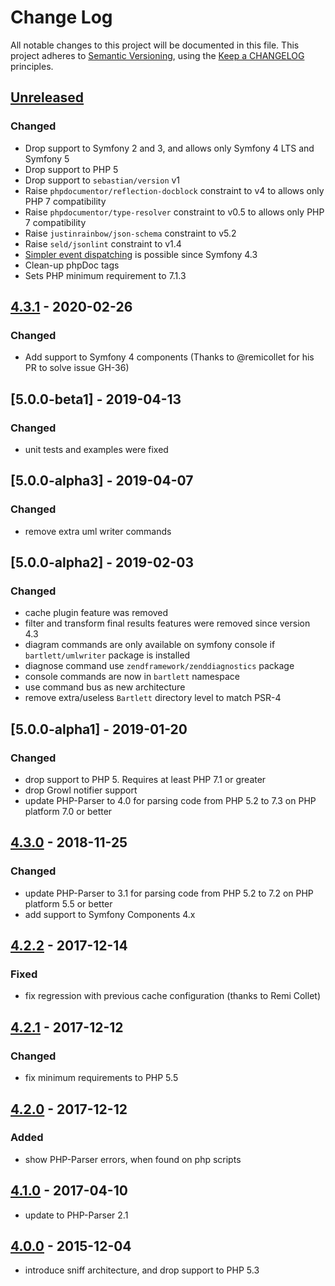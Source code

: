 # Change Log

All notable changes to this project will be documented in this file.
This project adheres to [Semantic Versioning](http://semver.org/),
using the [Keep a CHANGELOG](http://keepachangelog.com) principles.

## [Unreleased]

### Changed

- Drop support to Symfony 2 and 3, and allows only Symfony 4 LTS and Symfony 5
- Drop support to PHP 5
- Drop support to `sebastian/version` v1
- Raise `phpdocumentor/reflection-docblock` constraint to v4 to allows only PHP 7 compatibility
- Raise `phpdocumentor/type-resolver` constraint to v0.5 to allows only PHP 7 compatibility
- Raise `justinrainbow/json-schema` constraint to v5.2
- Raise `seld/jsonlint` constraint to v1.4
- [Simpler event dispatching](https://symfony.com/blog/new-in-symfony-4-3-simpler-event-dispatching) is possible since Symfony 4.3
- Clean-up phpDoc tags
- Sets PHP minimum requirement to 7.1.3

## [4.3.1] - 2020-02-26

### Changed

- Add support to Symfony 4 components (Thanks to @remicollet for his PR to solve issue GH-36)

## [5.0.0-beta1] - 2019-04-13

### Changed

- unit tests and examples were fixed

## [5.0.0-alpha3] - 2019-04-07

### Changed

- remove extra uml writer commands

## [5.0.0-alpha2] - 2019-02-03

### Changed

- cache plugin feature was removed
- filter and transform final results features were removed since version 4.3
- diagram commands are only available on symfony console if `bartlett/umlwriter` package is installed
- diagnose command use `zendframework/zenddiagnostics` package
- console commands are now in `bartlett` namespace
- use command bus as new architecture
- remove extra/useless `Bartlett` directory level to match PSR-4

## [5.0.0-alpha1] - 2019-01-20

### Changed

- drop support to PHP 5. Requires at least PHP 7.1 or greater
- drop Growl notifier support
- update PHP-Parser to 4.0 for parsing code from PHP 5.2 to 7.3 on PHP
 platform 7.0 or better

## [4.3.0] - 2018-11-25

### Changed

- update PHP-Parser to 3.1 for parsing code from PHP 5.2 to 7.2 on PHP
 platform 5.5 or better
- add support to Symfony Components 4.x

## [4.2.2] - 2017-12-14

### Fixed

- fix regression with previous cache configuration (thanks to Remi Collet)

## [4.2.1] - 2017-12-12

### Changed

- fix minimum requirements to PHP 5.5

## [4.2.0] - 2017-12-12

### Added

- show PHP-Parser errors, when found on php scripts

## [4.1.0] - 2017-04-10

- update to PHP-Parser 2.1

## [4.0.0] - 2015-12-04

- introduce sniff architecture, and drop support to PHP 5.3

[unreleased]: https://github.com/llaville/php-reflect/compare/4.3.1...HEAD
[4.3.1]: https://github.com/llaville/php-reflect/compare/4.3.0...4.3.1
[4.3.0]: https://github.com/llaville/php-reflect/compare/4.2.2...4.3.0
[4.2.2]: https://github.com/llaville/php-reflect/compare/4.2.1...4.2.2
[4.2.1]: https://github.com/llaville/php-reflect/compare/4.2.0...4.2.1
[4.2.0]: https://github.com/llaville/php-reflect/compare/4.2.1...4.2.0
[4.1.0]: https://github.com/llaville/php-reflect/compare/4.0.0...4.1.0
[4.0.0]: https://github.com/llaville/php-reflect/compare/3.1.2...4.0.0

